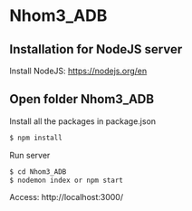 # Nhom3_ADB
## Installation for NodeJS server
Install NodeJS: https://nodejs.org/en

## Open folder Nhom3_ADB
Install all the packages in package.json
```sh
$ npm install
```
Run server
```sh
$ cd Nhom3_ADB
$ nodemon index or npm start
```

Access: http://localhost:3000/

